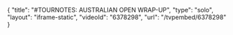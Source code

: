 {
    "title": "#TOURNOTES: AUSTRALIAN OPEN WRAP-UP",
    "type": "solo",
    "layout": "iframe-static",
    "videoId": "6378298",
    "url": "\/tvpembed\/6378298"
}